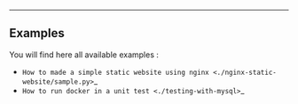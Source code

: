 --------
Examples
--------

You will find here all available examples :

- `How to made a simple static website using nginx <./nginx-static-website/sample.py>`_
- `How to run docker in a unit test <./testing-with-mysql>`_

